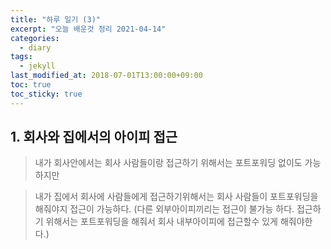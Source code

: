 ```yaml
---
title: "하루 일기 (3)"
excerpt: "오늘 배운것 정리 2021-04-14"
categories:
  - diary
tags:
  - jekyll
last_modified_at: 2018-07-01T13:00:00+09:00
toc: true
toc_sticky: true
---
```


## 1. 회사와 집에서의 아이피 접근

> 내가 회사안에서는 회사 사람들이랑 접근하기 위해서는 포트포워딩 없이도 가능하지만 

> 내가 집에서 회사에 사람들에게 접근하기위해서는 회사 사람들이 포트포워딩을 해줘야지 접근이 가능하다.
> (다른 외부아이피끼리는 접근이 불가능 하다. 접근하기 위해서는 포트포워딩을 해줘서 회사 내부아이피에 접근할수 있게 해줘야한다.)
